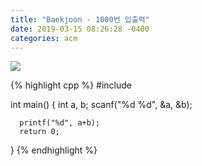 ```yaml
---
title: "Baekjoon - 1000번 입출력"
date: 2019-03-15 08:26:28 -0400
categories: acm
---
```



<img src="https://user-images.githubusercontent.com/49894861/63134809-1370b100-c006-11e9-84df-d2702a7fd944.png" />




{% highlight cpp %}
#include <cstdio>

  int main() {
      int a, b;
      scanf("%d %d", &a, &b);

      printf("%d", a+b);
      return 0;
  }
{% endhighlight %}

